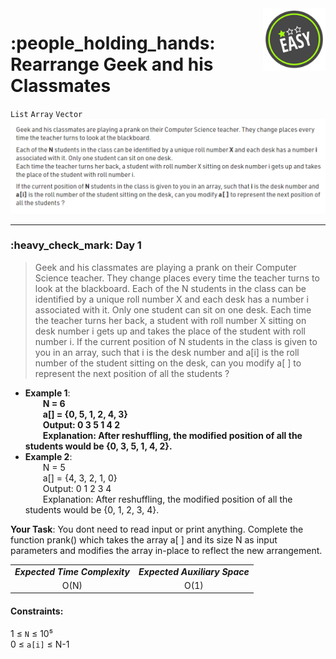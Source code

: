 <img align='right' src="https://github.com/guru-shreyansh/GeeksforGeeks-30-Days-of-Code/blob/main/!DOC!/Easy%231.png" width="100">
<h1>:people_holding_hands: Rearrange Geek and his Classmates</h1>

`List`
`Array`
`Vector`
<img align='centre' src="https://github.com/guru-shreyansh/GeeksforGeeks-30-Days-of-Code/blob/main/!DOC!/D01.png">
________________________________________________________________________________________________________________________________________________________
<h3>:heavy_check_mark: Day 1</h3>
<blockquote>Geek and his classmates are playing a prank on their Computer Science teacher. They change places every time the teacher turns to look at the blackboard.
Each of the N students in the class can be identified by a unique roll number X and each desk has a number i associated with it. Only one student can sit on one desk. 
Each time the teacher turns her back, a student with roll number X sitting on desk number i gets up and takes the place of the student with roll number i.
If the current position of N students in the class is given to you in an array, such that i is the desk number and a[i] is the roll number of the student sitting on the desk, can you modify a[ ] to represent the next position of all the students ?</blockquote>

* **Example 1**:<br>
**&emsp;&emsp;N = 6<br>
&emsp;&emsp;a[] = {0, 5, 1, 2, 4, 3}<br>
&emsp;&emsp;Output: 0 3 5 1 4 2<br>
&emsp;&emsp;Explanation: After reshuffling, the modified position of all the students would be {0, 3, 5, 1, 4, 2}.<br>**
* **Example 2**:<br>
&emsp;&emsp;N = 5<br>
&emsp;&emsp;a[] = {4, 3, 2, 1, 0}<br>
&emsp;&emsp;Output: 0 1 2 3 4 <br>
&emsp;&emsp;Explanation: After reshuffling, the modified position of all the students would be {0, 1, 2, 3, 4}.<br>

**Your Task**:
You dont need to read input or print anything. Complete the function prank() which takes the array a[ ] and its size N as input parameters and modifies the array in-place to reflect the new arrangement.

<table align="center">
      <tr><td><em><b>Expected Time Complexity</td> <td><em><b>Expected Auxiliary Space</td></tr>
      <tr><td align="center">O(N)</td> <td align="center">O(1)</td></tr>
</table>
       

#### Constraints:
1  ≤  `N`  ≤  10⁵<br>
0  ≤  `a[i]`  ≤  N-1


<!--
¹ ² ³ ⁴ ⁵ ⁶ ⁷ ⁸ ⁹ ¹⁰
-->
